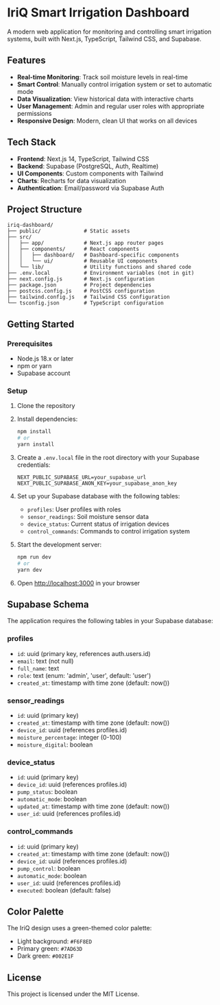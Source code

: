 # IriQ Smart Irrigation Dashboard

A modern web application for monitoring and controlling smart irrigation systems, built with Next.js, TypeScript, Tailwind CSS, and Supabase.

## Features

- **Real-time Monitoring**: Track soil moisture levels in real-time
- **Smart Control**: Manually control irrigation system or set to automatic mode
- **Data Visualization**: View historical data with interactive charts
- **User Management**: Admin and regular user roles with appropriate permissions
- **Responsive Design**: Modern, clean UI that works on all devices

## Tech Stack

- **Frontend**: Next.js 14, TypeScript, Tailwind CSS
- **Backend**: Supabase (PostgreSQL, Auth, Realtime)
- **UI Components**: Custom components with Tailwind
- **Charts**: Recharts for data visualization
- **Authentication**: Email/password via Supabase Auth

## Project Structure

```
iriq-dashboard/
├── public/              # Static assets
├── src/
│   ├── app/             # Next.js app router pages
│   ├── components/      # React components
│   │   ├── dashboard/   # Dashboard-specific components
│   │   └── ui/          # Reusable UI components
│   └── lib/             # Utility functions and shared code
├── .env.local           # Environment variables (not in git)
├── next.config.js       # Next.js configuration
├── package.json         # Project dependencies
├── postcss.config.js    # PostCSS configuration
├── tailwind.config.js   # Tailwind CSS configuration
└── tsconfig.json        # TypeScript configuration
```

## Getting Started

### Prerequisites

- Node.js 18.x or later
- npm or yarn
- Supabase account

### Setup

1. Clone the repository
2. Install dependencies:
   ```bash
   npm install
   # or
   yarn install
   ```

3. Create a `.env.local` file in the root directory with your Supabase credentials:
   ```
   NEXT_PUBLIC_SUPABASE_URL=your_supabase_url
   NEXT_PUBLIC_SUPABASE_ANON_KEY=your_supabase_anon_key
   ```

4. Set up your Supabase database with the following tables:
   - `profiles`: User profiles with roles
   - `sensor_readings`: Soil moisture sensor data
   - `device_status`: Current status of irrigation devices
   - `control_commands`: Commands to control irrigation system

5. Start the development server:
   ```bash
   npm run dev
   # or
   yarn dev
   ```

6. Open [http://localhost:3000](http://localhost:3000) in your browser

## Supabase Schema

The application requires the following tables in your Supabase database:

### profiles
- `id`: uuid (primary key, references auth.users.id)
- `email`: text (not null)
- `full_name`: text
- `role`: text (enum: 'admin', 'user', default: 'user')
- `created_at`: timestamp with time zone (default: now())

### sensor_readings
- `id`: uuid (primary key)
- `created_at`: timestamp with time zone (default: now())
- `device_id`: uuid (references profiles.id)
- `moisture_percentage`: integer (0-100)
- `moisture_digital`: boolean

### device_status
- `id`: uuid (primary key)
- `device_id`: uuid (references profiles.id)
- `pump_status`: boolean
- `automatic_mode`: boolean
- `updated_at`: timestamp with time zone (default: now())
- `user_id`: uuid (references profiles.id)

### control_commands
- `id`: uuid (primary key)
- `created_at`: timestamp with time zone (default: now())
- `device_id`: uuid (references profiles.id)
- `pump_control`: boolean
- `automatic_mode`: boolean
- `user_id`: uuid (references profiles.id)
- `executed`: boolean (default: false)

## Color Palette

The IriQ design uses a green-themed color palette:
- Light background: `#F6F8ED`
- Primary green: `#7AD63D`
- Dark green: `#002E1F`

## License

This project is licensed under the MIT License.

